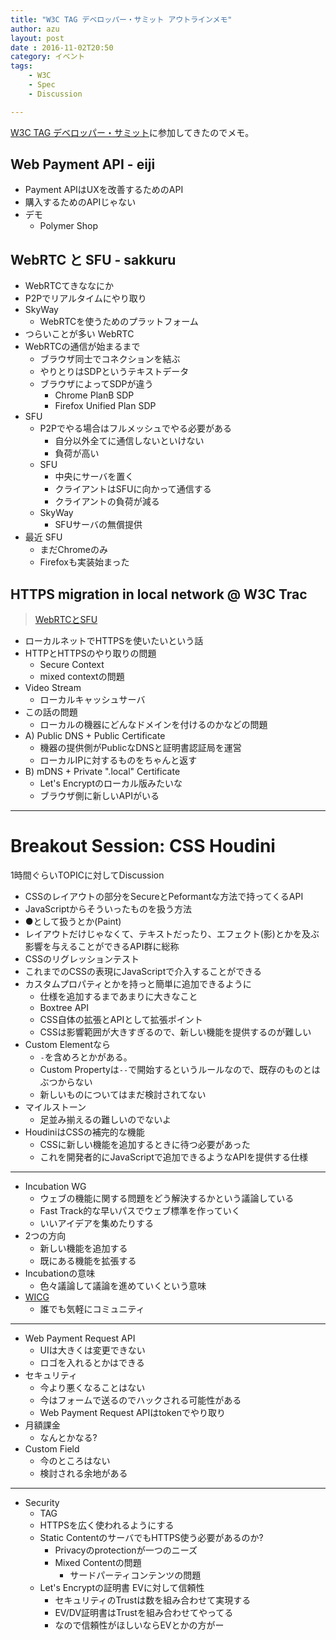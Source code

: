 ```yaml
---
title: "W3C TAG デベロッパー・サミット アウトラインメモ"
author: azu
layout: post
date : 2016-11-02T20:50
category: イベント
tags:
    - W3C
    - Spec
    - Discussion

---
```



[W3C TAG デベロッパー・サミット](http://frontend.connpass.com/event/42323/ "W3C TAG デベロッパー・サミット")に参加してきたのでメモ。

## Web Payment API - eiji

- Payment APIはUXを改善するためのAPI
- 購入するためのAPIじゃない
- デモ
	- Polymer Shop

## WebRTC と SFU - sakkuru


- WebRTCてきななにか
- P2Pでリアルタイムにやり取り
- SkyWay
	- WebRTCを使うためのプラットフォーム
- つらいことが多い WebRTC
- WebRTCの通信が始まるまで
	- ブラウザ同士でコネクションを結ぶ
	- やりとりはSDPというテキストデータ
	- ブラウザによってSDPが違う
		- Chrome PlanB SDP
		- Firefox Unified Plan SDP
- SFU
	- P2Pでやる場合はフルメッシュでやる必要がある
		- 自分以外全てに通信しないといけない
		- 負荷が高い
	- SFU
		- 中央にサーバを置く
		- クライアントはSFUに向かって通信する
		- クライアントの負荷が減る
	- SkyWay
		- SFUサーバの無償提供
- 最近 SFU
	- まだChromeのみ
	- Firefoxも実装始まった

## HTTPS migration in local network @  W3C Trac 

> [WebRTCとSFU](http://www.slideshare.net/sakkuru/webrtcsfu "WebRTCとSFU")

- ローカルネットでHTTPSを使いたいという話
- HTTPとHTTPSのやり取りの問題
	- Secure Context
	- mixed contextの問題
- Video Stream
	- ローカルキャッシュサーバ
- この話の問題
	- ローカルの機器にどんなドメインを付けるのかなどの問題
- A) Public DNS + Public Certificate
	- 機器の提供側がPublicなDNSと証明書認証局を運営
	- ローカルIPに対するものをちゃんと返す
- B) mDNS + Private ".local" Certificate
	- Let's Encryptのローカル版みたいな
	- ブラウザ側に新しいAPIがいる

----

# Breakout Session: CSS Houdini

1時間ぐらいTOPICに対してDiscussion

- CSSのレイアウトの部分をSecureとPeformantな方法で持ってくるAPI
- JavaScriptからそういったものを扱う方法
- ●として扱うとか(Paint)
- レイアウトだけじゃなくて、テキストだったり、エフェクト(影)とかを及ぶ影響を与えることができるAPI群に総称
- CSSのリグレッションテスト
- これまでのCSSの表現にJavaScriptで介入することができる
- カスタムプロパティとかを持っと簡単に追加できるように
	- 仕様を追加するまであまりに大きなこと
	- Boxtree API
	- CSS自体の拡張とAPIとして拡張ポイント
	- CSSは影響範囲が大きすぎるので、新しい機能を提供するのが難しい
- Custom Elementなら
	- `-`を含めろとかがある。 
	- Custom Propertyは`--`で開始するというルールなので、既存のものとはぶつからない
	- 新しいものについてはまだ検討されてない
- マイルストーン
	- 足並み揃えるの難しいのでないよ
- HoudiniはCSSの補完的な機能
	- CSSに新しい機能を追加するときに待つ必要があった
	- これを開発者的にJavaScriptで追加できるようなAPIを提供する仕様


----

- Incubation WG
	- ウェブの機能に関する問題をどう解決するかという議論している
	- Fast Track的な早いパスでウェブ標準を作っていく
	- いいアイデアを集めたりする
- 2つの方向
	- 新しい機能を追加する
	- 既にある機能を拡張する
- Incubationの意味
	- 色々議論して議論を進めていくという意味
- [WICG](https://discourse.wicg.io/ "WICG")
	- 誰でも気軽にコミュニティ


-----

- Web Payment Request API
	- UIは大きくは変更できない
	- ロゴを入れるとかはできる
- セキュリティ
	- 今より悪くなることはない
	- 今はフォームで送るのでハックされる可能性がある
	- Web Payment Request APIはtokenでやり取り
- 月額課金
	- なんとかなる?
- Custom Field
	- 今のところはない
	- 検討される余地がある


----

- Security
	- TAG
	- HTTPSを広く使われるようにする
	- Static ContentのサーバでもHTTPS使う必要があるのか?
		- Privacyのprotectionが一つのニーズ
		- Mixed Contentの問題
			- サードパーティコンテンツの問題
	- Let's Encryptの証明書 EVに対して信頼性
		- セキュリティのTrustは数を組み合わせて実現する
		- EV/DV証明書はTrustを組み合わせてやってる
		- なので信頼性がほしいならEVとかの方がー